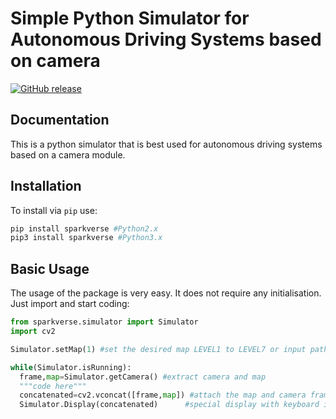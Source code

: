 # Simple Python Simulator for Autonomous Driving Systems based on camera


[![GitHub release](https://img.shields.io/github/release/phadnisvinay30/SpaceX-Python.svg)](https://github.com/Amporu/SparkVerse/releases)




## Documentation
This is a python simulator that is best used for autonomous driving systems based on a camera module.
<br>


## Installation
To install via `pip` use:
```sh
pip install sparkverse #Python2.x
pip3 install sparkverse #Python3.x
```
## Basic Usage
The usage of the package is very easy. It does not require any initialisation. Just import and start coding:
```python
from sparkverse.simulator import Simulator
import cv2

Simulator.setMap(1) #set the desired map LEVEL1 to LEVEL7 or input path to image file

while(Simulator.isRunning):
  frame,map=Simulator.getCamera() #extract camera and map
  """code here"""
  concatenated=cv2.vconcat([frame,map]) #attach the map and camera frame
  Simulator.Display(concatenated)      #special display with keyboard input for easy user experience
```

